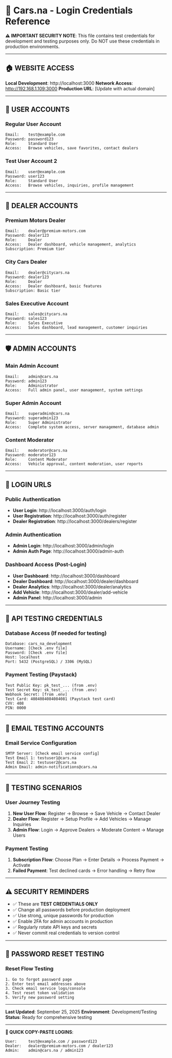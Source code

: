 # 🔐 Cars.na - Login Credentials Reference

**⚠️ IMPORTANT SECURITY NOTE**: This file contains test credentials for development and testing purposes only. Do NOT use these credentials in production environments.

---

## 🏠 **WEBSITE ACCESS**

**Local Development**: http://localhost:3000
**Network Access**: http://192.168.1.109:3000
**Production URL**: [Update with actual domain]

---

## 👤 **USER ACCOUNTS**

### **Regular User Account**
```
Email:    test@example.com
Password: password123
Role:     Standard User
Access:   Browse vehicles, save favorites, contact dealers
```

### **Test User Account 2**
```
Email:    user@example.com
Password: user123
Role:     Standard User
Access:   Browse vehicles, inquiries, profile management
```

---

## 🏪 **DEALER ACCOUNTS**

### **Premium Motors Dealer**
```
Email:    dealer@premium-motors.com
Password: dealer123
Role:     Dealer
Access:   Dealer dashboard, vehicle management, analytics
Subscription: Premium tier
```

### **City Cars Dealer**
```
Email:    dealer@citycars.na
Password: dealer123
Role:     Dealer
Access:   Dealer dashboard, basic features
Subscription: Basic tier
```

### **Sales Executive Account**
```
Email:    sales@citycars.na
Password: sales123
Role:     Sales Executive
Access:   Sales dashboard, lead management, customer inquiries
```

---

## 🛡️ **ADMIN ACCOUNTS**

### **Main Admin Account**
```
Email:    admin@cars.na
Password: admin123
Role:     Administrator
Access:   Full admin panel, user management, system settings
```

### **Super Admin Account**
```
Email:    superadmin@cars.na
Password: superadmin123
Role:     Super Administrator
Access:   Complete system access, server management, database admin
```

### **Content Moderator**
```
Email:    moderator@cars.na
Password: moderator123
Role:     Content Moderator
Access:   Vehicle approval, content moderation, user reports
```

---

## 🔗 **LOGIN URLS**

### **Public Authentication**
- **User Login**: http://localhost:3000/auth/login
- **User Registration**: http://localhost:3000/auth/register
- **Dealer Registration**: http://localhost:3000/dealers/register

### **Admin Authentication**
- **Admin Login**: http://localhost:3000/admin/login
- **Admin Auth Page**: http://localhost:3000/admin-auth

### **Dashboard Access** (Post-Login)
- **User Dashboard**: http://localhost:3000/dashboard
- **Dealer Dashboard**: http://localhost:3000/dealer/dashboard
- **Dealer Analytics**: http://localhost:3000/dealer/analytics
- **Add Vehicle**: http://localhost:3000/dealer/add-vehicle
- **Admin Panel**: http://localhost:3000/admin

---

## 🔑 **API TESTING CREDENTIALS**

### **Database Access** (If needed for testing)
```
Database: cars_na_development
Username: [Check .env file]
Password: [Check .env file]
Host: localhost
Port: 5432 (PostgreSQL) / 3306 (MySQL)
```

### **Payment Testing** (Paystack)
```
Test Public Key: pk_test_... (from .env)
Test Secret Key: sk_test_... (from .env)
Webhook Secret: [from .env]
Test Card: 4084084084084081 (Paystack test card)
CVV: 408
PIN: 0000
```

---

## 📧 **EMAIL TESTING ACCOUNTS**

### **Email Service Configuration**
```
SMTP Server: [Check email service config]
Test Email 1: testuser1@cars.na
Test Email 2: testuser2@cars.na
Admin Email: admin-notifications@cars.na
```

---

## 🧪 **TESTING SCENARIOS**

### **User Journey Testing**
1. **New User Flow**: Register → Browse → Save Vehicle → Contact Dealer
2. **Dealer Flow**: Register → Setup Profile → Add Vehicles → Manage Inquiries
3. **Admin Flow**: Login → Approve Dealers → Moderate Content → Manage Users

### **Payment Testing**
1. **Subscription Flow**: Choose Plan → Enter Details → Process Payment → Activate
2. **Failed Payment**: Test declined cards → Error handling → Retry flow

---

## ⚠️ **SECURITY REMINDERS**

- ✅ These are **TEST CREDENTIALS ONLY**
- ✅ Change all passwords before production deployment
- ✅ Use strong, unique passwords for production
- ✅ Enable 2FA for admin accounts in production
- ✅ Regularly rotate API keys and secrets
- ✅ Never commit real credentials to version control

---

## 🔄 **PASSWORD RESET TESTING**

### **Reset Flow Testing**
```
1. Go to forgot password page
2. Enter test email addresses above
3. Check email service logs/console
4. Test reset token validation
5. Verify new password setting
```

---

**Last Updated**: September 25, 2025
**Environment**: Development/Testing
**Status**: Ready for comprehensive testing

---

**📝 QUICK COPY-PASTE LOGINS**:
```
User:     test@example.com / password123
Dealer:   dealer@premium-motors.com / dealer123
Admin:    admin@cars.na / admin123
```